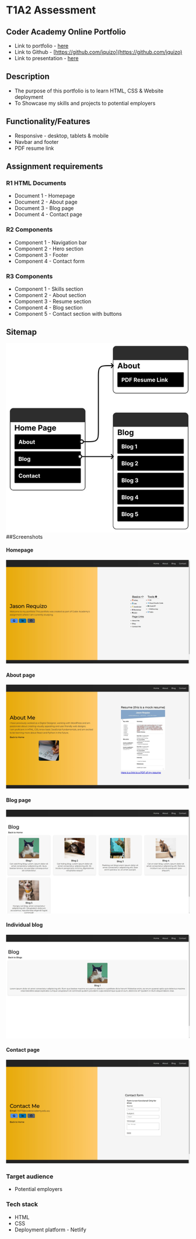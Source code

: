 # T1A2 Assessment

## Coder Academy Online Portfolio

- Link to portfolio - [here](https://website-name.com)
- Link to Github - [https://github.com/jquizo](https://github.com/jquizo)
- Link to presentation - [here]()

## Description

- The purpose of this portfolio is to learn HTML, CSS & Website deployment
- To Showcase my skills and projects to potential employers

## Functionality/Features

- Responsive - desktop, tablets & mobile
- Navbar and footer
- PDF resume link

## Assignment requirements

### R1 HTML Documents

- Document 1 - Homepage
- Document 2 - About page
- Document 3 - Blog page
- Document 4 - Contact page

### R2 Components

- Component 1 - Navigation bar
- Component 2 - Hero section
- Component 3 - Footer
- Component 4 - Contact form

### R3 Components

- Component 1 - Skills section
- Component 2 - About section
- Component 3 - Resume section
- Component 4 - Blog section
- Component 5 - Contact section with buttons

## Sitemap

![Sitemap](./images/screenshots/portfolio_sitemap.jpg)
##Screenshots

#### Homepage

![Homepage](./images/screenshots/homepage.jpg)

#### About page

![Homepage](./images/screenshots/about_page.jpg)

#### Blog page

![Homepage](./images/screenshots/blog_page.jpg)

#### Individual blog

![Homepage](./images/screenshots/blog_page_1.jpg)

#### Contact page

![Homepage](./images/screenshots/contact_page.jpg)

### Target audience

- Potential employers

### Tech stack

- HTML
- CSS
- Deployment platform - Netlify
